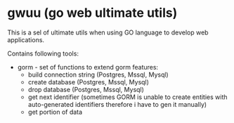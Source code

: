 # gwuu (go web ultimate utils)
This is a sel of ultimate utils when using GO language to develop web applications.

Contains following tools:
* gorm - set of functions to extend gorm features:
    - build connection string (Postgres, Mssql, Mysql)
    - create database (Postgres, Mssql, Mysql)
    - drop database  (Postgres, Mssql, Mysql)
    - get next identifier (sometimes GORM is unable to create entities with auto-generated identifiers therefore i have to gen it manually)
    - get portion of data
